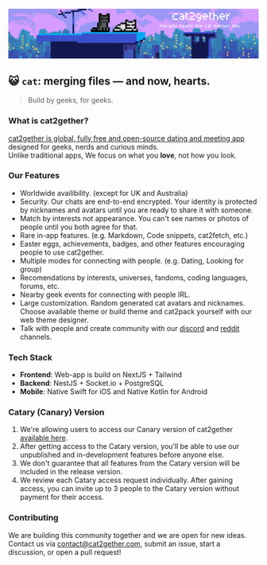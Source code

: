 <p align="center">
<img alt="Banner" src="https://raw.githubusercontent.com/cat2gether/.github/refs/heads/main/cat2getherbanner%2Blights.gif"/>
</p>

## 😺 `cat`: merging files — and now, hearts.

> Build by geeks, for geeks.

### What is cat2gether?  
[cat2gether is global, fully free and open-source dating and meeting app](https://cat2gether.com) designed for geeks, nerds and curious minds.  
Unlike traditional apps, We focus on what you **love**<!-- we love cats -->, not how you look.

### Our Features

- Worldwide availibility. (except for UK and Australia) 
- Security. Our chats are end-to-end encrypted. Your identity is protected by nicknames and avatars until you are ready to share it with someone.
- Match by interests not appearance. You can't see names or photos of people until you both agree for that.  
- Rare in-app features. (e.g. Markdown, Code snippets, cat2fetch, etc.)  
- Easter eggs, achievements, badges, and other features encouraging people to use cat2gether.
- Multiple modes for connecting with people. (e.g. Dating, Looking for group)
- Recomendations by interests, universes, fandoms, coding languages, forums, etc.
- Nearby geek events for connecting with people IRL.
- Large customization. Random generated cat avatars and nicknames. Choose available theme or build theme and cat2pack yourself with our web theme designer.
- Talk with people and create community with our [discord]() and [reddit]() channels.

### Tech Stack

- **Frontend**: Web-app is build on NextJS + Tailwind
- **Backend**: NestJS + Socket.io + PostgreSQL
- **Mobile**: Native Swift for iOS and Native Kotlin for Android

### Catary (Canary) Version

1. We're allowing users to access our Canary version of cat2gether [available here](https://cat2gether.qzz.io/).  
2. After getting access to the Catary version, you’ll be able to use our unpublished and in-development features before anyone else.  
3. We don't guarantee that all features from the Catary version will be included in the release version.  
4. We review each Catary access request individually. After gaining access, you can invite up to 3 people to the Catary version without payment for their access.  

### Contributing

We are building this community together and we are open for new ideas.
Contact us via [contact@cat2gether.com](mailto:contact@cat2gether.com), submit an issue, start a discussion, or open a pull request!







